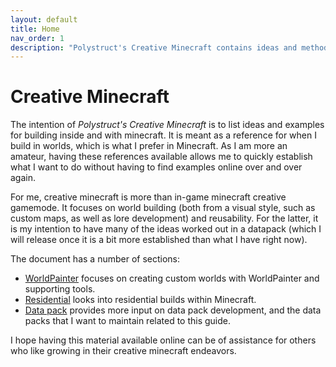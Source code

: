 ```yaml
---
layout: default
title: Home
nav_order: 1
description: "Polystruct's Creative Minecraft contains ideas and methods for building creatively"
---
```


# Creative Minecraft

The intention of *Polystruct's Creative Minecraft* is to list ideas and
examples for building inside and with minecraft. It is meant as a reference for
when I build in worlds, which is what I prefer in Minecraft. As I am more an
amateur, having these references available allows me to quickly establish what I
want to do without having to find examples online over and over again.

For me, creative minecraft is more than in-game minecraft creative gamemode. It
focuses on world building (both from a visual style, such as custom maps, as
well as lore development) and reusability. For the latter, it is my intention to
have many of the ideas worked out in a datapack (which I will release once it is
a bit more established than what I have right now).

The document has a number of sections:

- [WorldPainter](worldpainter/worldpainter.html) focuses on creating custom worlds with
  WorldPainter and supporting tools.
- [Residential](residential/residential.html) looks into residential builds
  within Minecraft. 
- [Data pack](datapack/datapack.html) provides more input on data pack
  development, and the data packs that I want to maintain related to this
  guide.

I hope having this material available online can be of assistance for others who
like growing in their creative minecraft endeavors.

